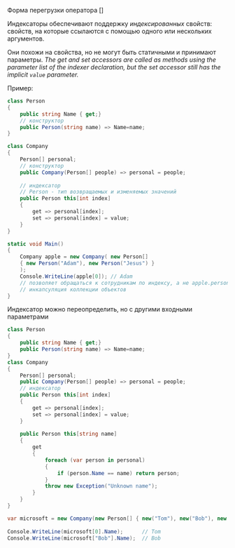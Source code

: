 Форма перегрузки оператора \[\]

Индексаторы обеспечивают поддержку _индексированных_ свойств: свойств, на которые ссылаются с помощью одного или нескольких аргументов.

Они похожи на свойства, но не могут быть статичными и принимают параметры.
*The get and set accessors are called as methods using the parameter list of the indexer declaration, but the set accessor still has the implicit `value` parameter.*

Пример:
```c#
class Person
{
    public string Name { get;}
    // конструктор
    public Person(string name) => Name=name;
}

class Company
{
    Person[] personal;
    // конструктор
    public Company(Person[] people) => personal = people;
    
    // индексатор
    // Person - тип возвращаемых и изменяемых значений
    public Person this[int index]
    {
        get => personal[index];
        set => personal[index] = value;
    }
}

static void Main()
{
	Company apple = new Company( new Person[]
	{ new Person("Adam"), new Person("Jesus") }
	);
	Console.WriteLine(apple[0]); // Adam
	// позволяет обращаться к сотрудникам по индексу, а не apple.personal[0]
	// инкапсуляция коллекции объектов
}
```

Индексатор можно переопределить, но с другими входными параметрами
```c#
class Person
{
    public string Name { get;}
    public Person(string name) => Name=name;
}
class Company
{
    Person[] personal;
    public Company(Person[] people) => personal = people;
    // индексатор
    public Person this[int index]
    {
        get => personal[index];
        set => personal[index] = value;
    }
 
    public Person this[string name]
    {
        get
        {
            foreach (var person in personal)
            {
                if (person.Name == name) return person;
            }
            throw new Exception("Unknown name");
        }
    }
}

var microsoft = new Company(new Person[] { new("Tom"), new("Bob"), new("Sam") });
 
Console.WriteLine(microsoft[0].Name);      // Tom
Console.WriteLine(microsoft["Bob"].Name);  // Bob

```

